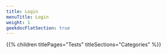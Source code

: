 ```yaml
---
title: Login
menuTitle: Login
weight: 1 
geekdocFlatSection: true
---
```


{{% children titlePages="Tests" titleSections="Categories" %}}

